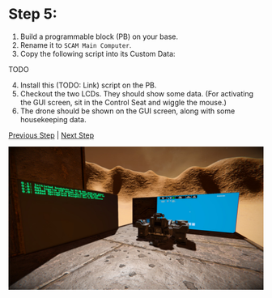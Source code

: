 # Step 5:

1. Build a programmable block (PB) on your base.
2. Rename it to `SCAM Main Computer`.
3. Copy the following script into its Custom Data:

TODO

4. Install this (TODO: Link) script on the PB.
5. Checkout the two LCDs. They should show some data. (For activating the GUI screen, sit in the Control Seat and wiggle the mouse.)
6. The drone should be shown on the GUI screen, along with some housekeeping data.

[Previous Step](step4.md) | [Next Step](step6.md)

![step 5](Step_5.jpg)